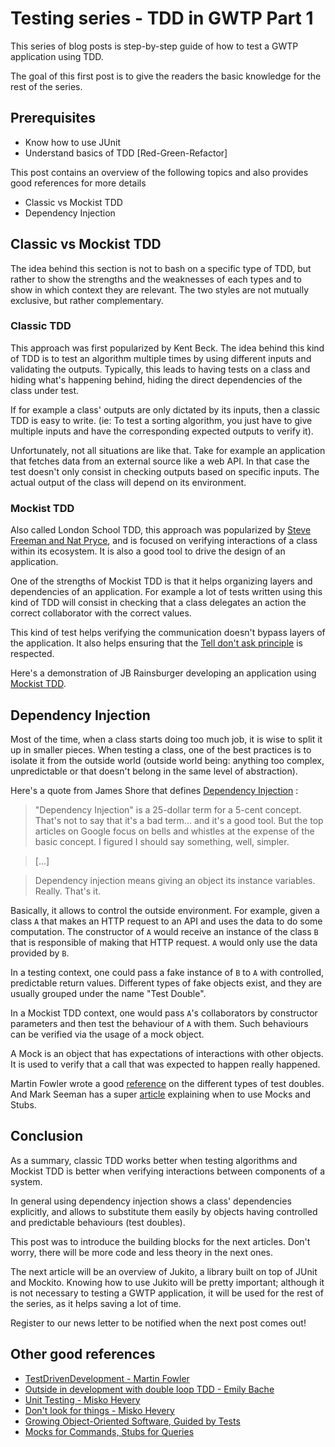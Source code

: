 # Testing series - TDD in GWTP Part 1
This series of blog posts is step-by-step guide of how to test a GWTP application using TDD.

The goal of this first post is to give the readers the basic knowledge for the rest of the series.

## Prerequisites
* Know how to use JUnit
* Understand basics of TDD [Red-Green-Refactor]

This post contains an overview of the following topics and also provides good references for more details 

* Classic vs Mockist TDD
* Dependency Injection

## Classic vs Mockist TDD
The idea behind this section is not to bash on a specific type of TDD, but rather to show the strengths and the weaknesses of each types and to show in which context they are relevant. The two styles are not mutually exclusive, but rather complementary.

### Classic TDD
This approach was first popularized by Kent Beck. The idea behind this kind of TDD is to test an algorithm multiple times by using different inputs and validating the outputs. Typically, this leads to having tests on a class and hiding what's happening behind, hiding the direct dependencies of the class under test.

If for example a class' outputs are only dictated by its inputs, then a classic TDD is easy to write. (ie: To test a sorting algorithm, you just have to give multiple inputs and have the corresponding expected outputs to verify it).

Unfortunately, not all situations are like that. Take for example an application that fetches data from an external source like a web API. In that case the test doesn't only consist in checking outputs based on specific inputs. The actual output of the class will depend on its environment.

### Mockist TDD
Also called London School TDD, this approach was popularized by [Steve Freeman and Nat Pryce](http://www.growing-object-oriented-software.com/), and is focused on verifying interactions of a class within its ecosystem. It is also a good tool to drive the design of an application.

One of the strengths of Mockist TDD is that it helps organizing layers and dependencies of an application. For example a lot of tests written using this kind of TDD will consist in checking that a class delegates an action the correct collaborator with the correct values.

This kind of test helps verifying the communication doesn't bypass layers of the application. It also helps ensuring that the [Tell don't ask principle](http://programmers.stackexchange.com/a/157527) is respected.

Here's a demonstration of JB Rainsburger developing an application using [Mockist TDD](https://vimeo.com/37595051). 

## Dependency Injection
Most of the time, when a class starts doing too much job, it is wise to split it up in smaller pieces. When testing a class, one of the best practices is to isolate it from the outside world (outside world being: anything too complex, unpredictable or that doesn't belong in the same level of abstraction). 

Here's a quote from James Shore that defines [Dependency Injection](http://www.jamesshore.com/Blog/Dependency-Injection-Demystified.html) :

> "Dependency Injection" is a 25-dollar term for a 5-cent concept. That's not to say that it's a bad term... and it's a good tool. But the top articles on Google focus on bells and whistles at the expense of the basic concept. I figured I should say something, well, simpler.

> [...]

> Dependency injection means giving an object its instance variables. Really. That's it.

Basically, it allows to control the outside environment. For example, given a class `A` that makes an HTTP request to an API and uses the data to do some computation. The constructor of `A` would receive an instance of the class `B` that is responsible of making that HTTP request. `A` would only use the data provided by `B`.

In a testing context, one could pass a fake instance of `B` to `A` with controlled, predictable return values. Different types of fake objects exist, and they are usually grouped under the name "Test Double".

In a Mockist TDD context, one would pass `A`'s collaborators by constructor parameters and then test the behaviour of `A` with them. Such behaviours can be verified via the usage of a mock object.

A Mock is an object that has expectations of interactions with other objects. It is used to verify that a call that was expected to happen really happened.

Martin Fowler wrote a good [reference](http://martinfowler.com/articles/mocksArentStubs.html#TheDifferenceBetweenMocksAndStubs) on the different types of test doubles. And Mark Seeman has a super [article](http://blog.ploeh.dk/2013/10/23/mocks-for-commands-stubs-for-queries/http://blog.ploeh.dk/2013/10/23/mocks-for-commands-stubs-for-queries/) explaining when to use Mocks and Stubs.

## Conclusion
As a summary, classic TDD works better when testing algorithms and Mockist TDD is better when verifying interactions between components of a system. 

In general using dependency injection shows a class' dependencies explicitly, and allows to substitute them easily by objects having controlled and predictable behaviours (test doubles).

This post was to introduce the building blocks for the next articles. Don't worry, there will be more code and less theory in the next ones.

The next article will be an overview of Jukito, a library built on top of JUnit and Mockito. Knowing how to use Jukito will be pretty important; although it is not necessary to testing a GWTP application, it will be used for the rest of the series, as it helps saving a lot of time.

Register to our news letter to be notified when the next post comes out!

## Other good references
* [TestDrivenDevelopment - Martin Fowler](http://martinfowler.com/bliki/TestDrivenDevelopment.html)
* [Outside in development with double loop TDD - Emily Bache](http://coding-is-like-cooking.info/2013/04/outside-in-development-with-double-loop-tdd/)
* [Unit Testing - Misko Hevery](https://www.youtube.com/watch?v=wEhu57pih5w)
* [Don't look for things - Misko Hevery](https://www.youtube.com/watch?v=RlfLCWKxHJ0)
* [Growing Object-Oriented Software, Guided by Tests](http://www.amazon.com/dp/0321503627/?tag=ebooks0056-20)
* [Mocks for Commands, Stubs for Queries](http://blog.ploeh.dk/2013/10/23/mocks-for-commands-stubs-for-queries/)
